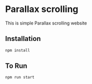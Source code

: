 # Parallax scrolling

This is simple Parallax scrolling website

## Installation
```bash
npm install
```

## To Run

```bash
npm run start
